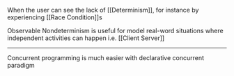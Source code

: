 When the user can see the lack of [[Determinism]], for instance by experiencing [[Race Condition]]s 

Observable Nondeterminism is  useful for model real-word situations where independent activities can happen i.e. [[Client Server]]

---

Concurrent programming is much easier with declarative concurrent paradigm